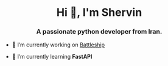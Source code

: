 <h1 align="center">Hi 👋, I'm Shervin</h1>
<h3 align="center">A passionate python developer from Iran.</h3>

- 🔭 I’m currently working on [Battleship](https://github.com/Shebeli/BattleShipPy)

- 🌱 I’m currently learning **FastAPI**
